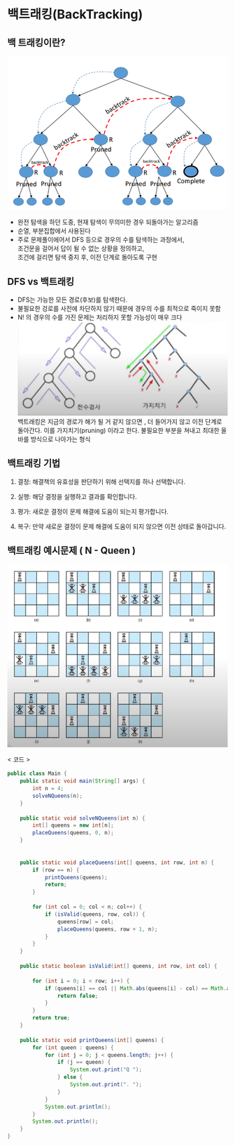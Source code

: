 # 백트래킹(BackTracking)
## 백 트래킹이란?
![DP](./img/2.png)
- 완전 탐색을 하던 도중, 현재 탐색이 무의미한 경우 되돌아가는 알고리즘
- 순열, 부분집합에서 사용된다
- 주로 문제풀이에어서 DFS 등으로 경우의 수를 탐색하는 과정에서,<br> 조건문을 걸어서 답이 될 수 없는 상황을 정의하고,<br> 
조건에 걸리면 탐색 중지 후, 이전 단계로 돌아도록 구현

## DFS vs 백트래킹
- DFS는 가능한 모든 경로(후보)를 탐색한다. 
- 불필요한 겅로를 사전에 차단하지 않기 때문에 경우의 수를 최적으로 죽이지 못함
- N! 의 경우의 수를 가진 문제는 처리하지 못할 가능성이 매우 크다
![DP](./img/1.png)
백트래킹은 지금의 경로가 해가 될 거 같지 않으면 , 더 들어가지 않고 
이전 단계로 돌아간다. 이를 가지치기(pruning) 이라고 한다. 불필요한
부분을 쳐내고 최대한 올바를 방식으로 나아가는 형식



## 백트래킹 기법
1. 결정: 해결책의 유효성을 판단하기 위해 선택지를 하나 선택합니다.
   
2. 실행: 해당 결정을 실행하고 결과를 확인합니다.
   
3. 평가: 새로운 결정이 문제 해결에 도움이 되는지 평가합니다.
   
4. 복구: 만약 새로운 결정이 문제 해결에 도움이 되지 않으면 이전 상태로 돌아갑니다.



## 백트래킹 예시문제 ( N - Queen )
![DP](./img/3.png)

< 코드 >
```java
public class Main {
    public static void main(String[] args) {
        int n = 4; 
        solveNQueens(n);
    }
    
    public static void solveNQueens(int n) {
        int[] queens = new int[n]; 
        placeQueens(queens, 0, n); 
    }


    public static void placeQueens(int[] queens, int row, int n) {
        if (row == n) {
            printQueens(queens); 
            return;
        }
        
        for (int col = 0; col < n; col++) {
            if (isValid(queens, row, col)) {
                queens[row] = col; 
                placeQueens(queens, row + 1, n); 
            }
        }
    }
    
    public static boolean isValid(int[] queens, int row, int col) {
 
        for (int i = 0; i < row; i++) {
            if (queens[i] == col || Math.abs(queens[i] - col) == Math.abs(i - row)) {
                return false; 
            }
        }
        return true; 
    }
    
    public static void printQueens(int[] queens) {
        for (int queen : queens) {
            for (int j = 0; j < queens.length; j++) {
                if (j == queen) {
                    System.out.print("Q "); 
                } else {
                    System.out.print(". "); 
                }
            }
            System.out.println(); 
        }
        System.out.println(); 
    }
}
```
